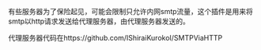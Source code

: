 有些服务器为了保险起见，可能会限制只允许内网smtp流量，这个插件是用来将smtp以http请求发送给代理服务器，由代理服务器发送的。

代理服务器代码在https://github.com/IShiraiKurokoI/SMTPViaHTTP
